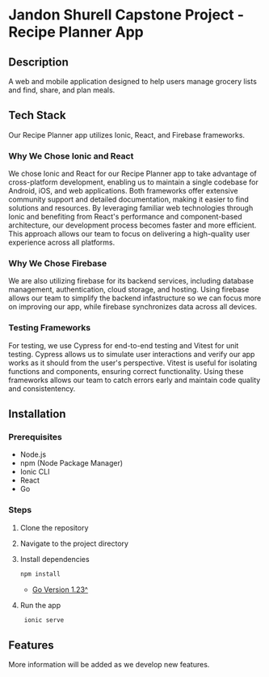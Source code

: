 # Jandon Shurell Capstone Project - Recipe Planner App

## Description
A web and mobile application designed to help users manage grocery lists and find, share, and plan meals. 

## Tech Stack 
Our Recipe Planner app utilizes Ionic, React, and Firebase frameworks.

### Why We Chose Ionic and React
We chose Ionic and React for our Recipe Planner app to take advantage of cross-platform development, enabling us to maintain a single codebase for Android, iOS, and web applications. Both frameworks offer extensive community support and detailed documentation, making it easier to find solutions and resources. By leveraging familiar web technologies through Ionic and benefiting from React's performance and component-based architecture, our development process becomes faster and more efficient. This approach allows our team to focus on delivering a high-quality user experience across all platforms.

### Why We Chose Firebase
We are also utilizing firebase for its backend services, including database management, authentication, cloud storage, and hosting. Using firebase allows our team to simplify the backend infastructure so we can focus more on improving our app, while firebase synchronizes data across all devices. 

### Testing Frameworks
For testing, we use Cypress for end-to-end testing and Vitest for unit testing. Cypress allows us to simulate user interactions and verify our app works as it should from the user's perspective. Vitest is useful for isolating functions and components, ensuring correct functionality. Using these frameworks allows our team to catch errors early and maintain code quality and consistentency. 

## Installation

### Prerequisites
- Node.js
- npm (Node Package Manager)
- Ionic CLI
- React
- Go

### Steps
1. Clone the repository 
2. Navigate to the project directory
3. Install dependencies
 
   ```bash
   npm install
   ```
   - [Go Version 1.23^](https://go.dev/doc/install)
4. Run the app
   ```bash
    ionic serve 
   ```

## Features 
More information will be added as we develop new features.


